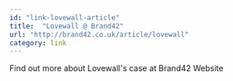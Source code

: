 ```yaml
---
id: "link-lovewall-article"
title:  "Lovewall @ Brand42"
url: "http://brand42.co.uk/article/lovewall"
category: link
---
```

Find out more about Lovewall's case at Brand42 Website